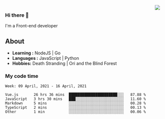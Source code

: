 <img align='right' src="https://github-readme-stats.vercel.app/api?username=strugglebak&show_icons=true">

### Hi there 👋

I'm a Front-end developer

## About

-  **Learning :** NodeJS | Go
-  **Languages :** JavaScript | Python
-  **Hobbies:** Death Stranding | Ori and the Blind Forest

### My code time

<!--START_SECTION:waka-->
```text
Week: 09 April, 2021 - 16 April, 2021

Vue.js       26 hrs 36 mins  ██████████████████████░░░   87.88 % 
JavaScript   3 hrs 30 mins   ███░░░░░░░░░░░░░░░░░░░░░░   11.60 % 
Markdown     5 mins          ░░░░░░░░░░░░░░░░░░░░░░░░░   00.28 % 
TypeScript   2 mins          ░░░░░░░░░░░░░░░░░░░░░░░░░   00.13 % 
Other        1 min           ░░░░░░░░░░░░░░░░░░░░░░░░░   00.06 % 
```
<!--END_SECTION:waka-->
